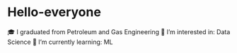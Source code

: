 # Hello-everyone
🎓 I graduated from Petroleum and Gas Engineering 👀 I’m interested in: Data Science 🌱 I’m currently learning: ML 
